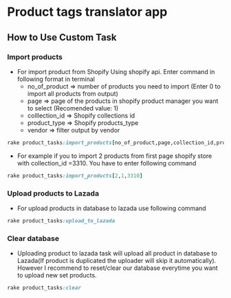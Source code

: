 
# Product tags translator app

## How to Use Custom Task

### Import products

 - For import product from Shopify Using shopify api. Enter command in following format in terminal
 	- no_of_product =>  number of products you need to import (Enter 0 to import all products from output)
 	- page => page of the products in shopify product manager you want to select (Recomended value: 1) 
 	- colllection_id => Shopify collections id
 	- product_type => Shopify products_type 
 	- vendor => filter output by vendor

```ruby
rake product_tasks:import_products[no_of_product,page,collection_id,product_type,vendor]
```

 - For example if you to import 2 products from first page shopify store with  collection_id =3310. You have to enter following command

```ruby
rake product_tasks:import_products[2,1,3310]
```

### Upload products to Lazada

 - For upload products in database to lazada use following command

 ```ruby
rake product_tasks:upload_to_lazada
```

### Clear database

 - Uploading product to lazada task will upload all product in database to Lazada(If product is duplicated the uploader will skip it automatically). However I recommend to reset/clear our database everytime you want to upload new set products.

 ```ruby
rake product_tasks:clear 
```
